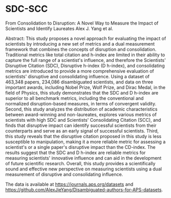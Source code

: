 # SDC-SCC
From Consolidation to Disruption: A Novel Way to Measure the Impact of Scientists and Identify Laureates
Alex J. Yang et al.
 
Abstract: This study proposes a novel approach for evaluating the impact of scientists by introducing a new set of metrics and a dual measurement framework that combines the concepts of disruption and consolidation. Traditional metrics like total citation and h-index are limited in their ability to capture the full range of a scientist's influence, and therefore the Scientists' Disruptive Citation (SDC), Disruptive h-index (D h-index), and consolidating metrics are introduced to provide a more comprehensive evaluation of scientists' disruptive and consolidating influence. Using a dataset of 463,348 papers, 234,086 disambiguated scientists, and data on three important awards, including Nobel Prize, Wolf Prize, and Dirac Medal, in the field of Physics, this study demonstrates that the SDC and D h-index are superior to all benchmark metrics, including the conventional and normalized disruption-based measures, in terms of convergent validity. Second, this study analyzes the distribution of academic characteristics between award-winning and non-laureates, explores various metrics of scientists with high SDC and Scientists' Consolidating Citation (SCC), and finds that disruptive impact can identify successful scientists from their counterparts and serve as an early signal of successful scientists. Third, this study reveals that the disruptive citation proposed in this study is less susceptible to manipulation, making it a more reliable metric for assessing a scientist's or a single paper's disruptive impact than the CD-index. The results suggest that the SDC and D h-index are reliable metrics for measuring scientists' innovative influence and can aid in the development of future scientific research. Overall, this study provides a scientifically sound and effective new perspective on measuring scientists using a dual measurement of disruptive and consolidating influence.

The data is available at https://journals.aps.org/datasets and https://github.com/AlexJieYang/Disambiguated-authors-for-APS-datasets.
